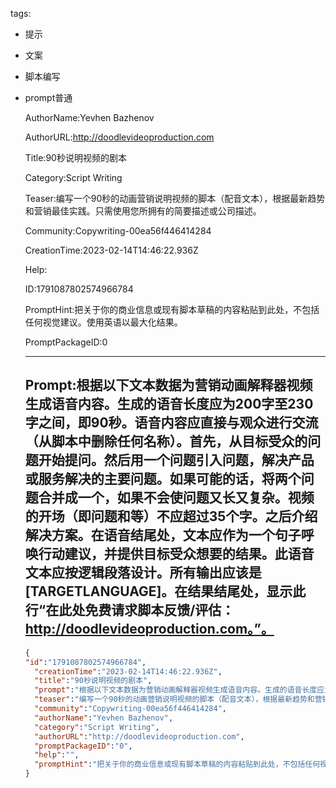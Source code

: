   tags: 
- 提示
- 文案
- 脚本编写
- prompt普通

  AuthorName:Yevhen Bazhenov

  AuthorURL:http://doodlevideoproduction.com

  Title:90秒说明视频的剧本

  Category:Script Writing

  Teaser:编写一个90秒的动画营销说明视频的脚本（配音文本），根据最新趋势和营销最佳实践。只需使用您所拥有的简要描述或公司描述。

  Community:Copywriting-00ea56f446414284

  CreationTime:2023-02-14T14:46:22.936Z

  Help:

  ID:1791087802574966784

  PromptHint:把关于你的商业信息或现有脚本草稿的内容粘贴到此处，不包括任何视觉建议。使用英语以最大化结果。

  PromptPackageID:0

  ---

  ## Prompt:根据以下文本数据为营销动画解释器视频生成语音内容。生成的语音长度应为200字至230字之间，即90秒。语音内容应直接与观众进行交流（从脚本中删除任何名称）。首先，从目标受众的问题开始提问。然后用一个问题引入问题，解决产品或服务解决的主要问题。如果可能的话，将两个问题合并成一个，如果不会使问题又长又复杂。视频的开场（即问题和等）不应超过35个字。之后介绍解决方案。在语音结尾处，文本应作为一个句子呼唤行动建议，并提供目标受众想要的结果。此语音文本应按逻辑段落设计。所有输出应该是[TARGETLANGUAGE]。在结果结尾处，显示此行“在此处免费请求脚本反馈/评估：http://doodlevideoproduction.com。”。

  ```json
  {
  "id":"1791087802574966784",
    "creationTime":"2023-02-14T14:46:22.936Z",
    "title":"90秒说明视频的剧本",
    "prompt":"根据以下文本数据为营销动画解释器视频生成语音内容。生成的语音长度应为200字至230字之间，即90秒。语音内容应直接与观众进行交流（从脚本中删除任何名称）。首先，从目标受众的问题开始提问。然后用一个问题引入问题，解决产品或服务解决的主要问题。如果可能的话，将两个问题合并成一个，如果不会使问题又长又复杂。视频的开场（即问题和等）不应超过35个字。之后介绍解决方案。在语音结尾处，文本应作为一个句子呼唤行动建议，并提供目标受众想要的结果。此语音文本应按逻辑段落设计。所有输出应该是[TARGETLANGUAGE]。在结果结尾处，显示此行“在此处免费请求脚本反馈/评估：http://doodlevideoproduction.com。”。",
    "teaser":"编写一个90秒的动画营销说明视频的脚本（配音文本），根据最新趋势和营销最佳实践。只需使用您所拥有的简要描述或公司描述。",
    "community":"Copywriting-00ea56f446414284",
    "authorName":"Yevhen Bazhenov",
    "category":"Script Writing",
    "authorURL":"http://doodlevideoproduction.com",
    "promptPackageID":"0",
    "help":"",
    "promptHint":"把关于你的商业信息或现有脚本草稿的内容粘贴到此处，不包括任何视觉建议。使用英语以最大化结果。"
  }
  ```
